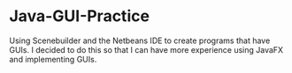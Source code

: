 # Java-GUI-Practice
Using Scenebuilder and the Netbeans IDE to create programs that have GUIs. I decided to do this so that I can have more experience using JavaFX and implementing GUIs.
